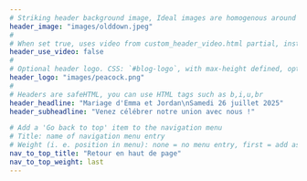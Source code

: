 ```yaml
---
# Striking header background image, Ideal images are homogenous around the centre and contrasting to the text. Non-ideal images can use `title_guard`
header_image: "images/olddown.jpeg"
#
# When set true, uses video from custom_header_video.html partial, instead of header_image
header_use_video: false
#
# Optional header logo. CSS: `#blog-logo`, with max-height defined, optimize to prevent scaling
header_logo: "images/peacock.png"
#
# Headers are safeHTML, you can use HTML tags such as b,i,u,br
header_headline: "Mariage d'Emma et Jordan\nSamedi 26 juillet 2025"
header_subheadline: "Venez célébrer notre union avec nous !"

# Add a 'Go back to top' item to the navigation menu
# Title: name of navigation menu entry
# Weight (i. e. position in menu): none = no menu entry, first = add as first entry, last = ad as last entry
nav_to_top_title: "Retour en haut de page"
nav_to_top_weight: last
---
```

